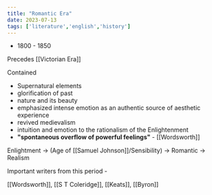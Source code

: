 ```yaml
---
title: "Romantic Era"
date: 2023-07-13
tags: ['literature','english','history']
---
```


- 1800 - 1850 

Precedes [[Victorian Era]]

Contained 
- Supernatural elements
- glorification of past
- nature and its beauty
- emphasized intense emotion as an authentic source of aesthetic experience
- revived medievalism
- intuition and emotion to the rationalism of the Enlightenment
- **"spontaneous overflow of powerful feelings"** - [[Wordsworth]]

Enlightment -> (Age of [[Samuel Johnson]]/Sensibility) -> Romantic -> Realism


Important writers from this period - 

[[Wordsworth]], [[S T Coleridge]], [[Keats]], [[Byron]]

